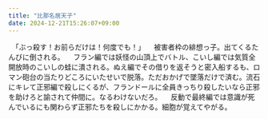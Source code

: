 ```yaml
---
title: "比那名居天子"
date: 2024-12-21T15:26:07+09:00
---
```

　「ぶっ殺す！お前らだけは！何度でも！」
　被害者枠の緋想っ子。出てくるたんびに倒される。
　フラン編では妖怪の山頂上でバトル、こいし編では気質全開放時のこいしの蛙に潰される。ぬえ編でその借りを返そうと密入船するも、ロマン砲台の当たりどころにいたせいで脱落。ただおかげで墜落だけで済む。流石にキレて正邪編で殺しにくるが、フランドールに全員きっちり殺したいなら正邪を助けろと諭されて仲間に。なるわけないだろ。
　反動で最終編では意識が死んでいるにも関わらず正邪たちを殺しにかかる。細胞が覚えてやがる。
